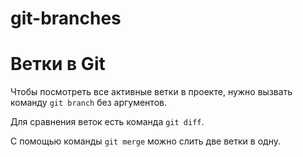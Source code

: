 # git-branches
# Ветки в Git 

Чтобы посмотреть все активные ветки в проекте, нужно вызвать команду `git branch` без аргументов. 

Для сравнения веток есть команда `git diff`.

С помощью команды `git merge` можно слить две ветки в одну. 

